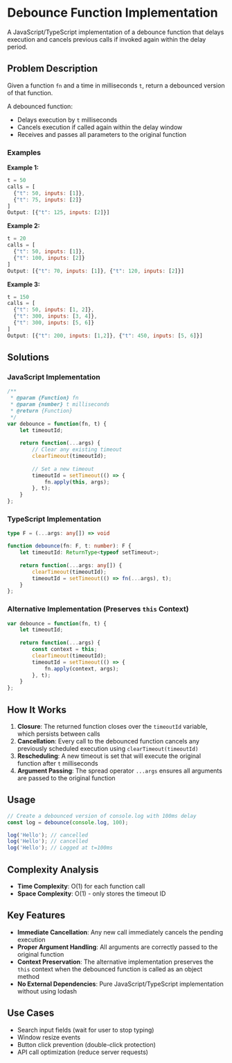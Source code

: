 # Debounce Function Implementation

A JavaScript/TypeScript implementation of a debounce function that delays execution and cancels previous calls if invoked again within the delay period.

## Problem Description

Given a function `fn` and a time in milliseconds `t`, return a debounced version of that function.

A debounced function:
- Delays execution by `t` milliseconds
- Cancels execution if called again within the delay window
- Receives and passes all parameters to the original function

### Examples

**Example 1:**
```javascript
t = 50
calls = [
  {"t": 50, inputs: [1]},
  {"t": 75, inputs: [2]}
]
Output: [{"t": 125, inputs: [2]}]
```

**Example 2:**
```javascript
t = 20
calls = [
  {"t": 50, inputs: [1]},
  {"t": 100, inputs: [2]}
]
Output: [{"t": 70, inputs: [1]}, {"t": 120, inputs: [2]}]
```

**Example 3:**
```javascript
t = 150
calls = [
  {"t": 50, inputs: [1, 2]},
  {"t": 300, inputs: [3, 4]},
  {"t": 300, inputs: [5, 6]}
]
Output: [{"t": 200, inputs: [1,2]}, {"t": 450, inputs: [5, 6]}]
```

## Solutions

### JavaScript Implementation

```javascript
/**
 * @param {Function} fn
 * @param {number} t milliseconds
 * @return {Function}
 */
var debounce = function(fn, t) {
    let timeoutId;
    
    return function(...args) {
        // Clear any existing timeout
        clearTimeout(timeoutId);
        
        // Set a new timeout
        timeoutId = setTimeout(() => {
            fn.apply(this, args);
        }, t);
    }
};
```

### TypeScript Implementation

```typescript
type F = (...args: any[]) => void

function debounce(fn: F, t: number): F {
    let timeoutId: ReturnType<typeof setTimeout>;
    
    return function(...args: any[]) {
        clearTimeout(timeoutId);
        timeoutId = setTimeout(() => fn(...args), t);
    }
};
```

### Alternative Implementation (Preserves `this` Context)

```javascript
var debounce = function(fn, t) {
    let timeoutId;
    
    return function(...args) {
        const context = this;
        clearTimeout(timeoutId);
        timeoutId = setTimeout(() => {
            fn.apply(context, args);
        }, t);
    }
};
```

## How It Works

1. **Closure**: The returned function closes over the `timeoutId` variable, which persists between calls
2. **Cancellation**: Every call to the debounced function cancels any previously scheduled execution using `clearTimeout(timeoutId)`
3. **Rescheduling**: A new timeout is set that will execute the original function after `t` milliseconds
4. **Argument Passing**: The spread operator `...args` ensures all arguments are passed to the original function

## Usage

```javascript
// Create a debounced version of console.log with 100ms delay
const log = debounce(console.log, 100);

log('Hello'); // cancelled
log('Hello'); // cancelled  
log('Hello'); // Logged at t=100ms
```

## Complexity Analysis

- **Time Complexity**: O(1) for each function call
- **Space Complexity**: O(1) - only stores the timeout ID

## Key Features

- **Immediate Cancellation**: Any new call immediately cancels the pending execution
- **Proper Argument Handling**: All arguments are correctly passed to the original function
- **Context Preservation**: The alternative implementation preserves the `this` context when the debounced function is called as an object method
- **No External Dependencies**: Pure JavaScript/TypeScript implementation without using lodash

## Use Cases

- Search input fields (wait for user to stop typing)
- Window resize events
- Button click prevention (double-click protection)
- API call optimization (reduce server requests)
